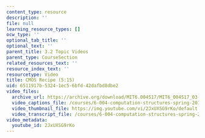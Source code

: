 ```yaml
---
content_type: resource
description: ''
file: null
learning_resource_types: []
ocw_type: ''
optional_tab_title: ''
optional_text: ''
parent_title: 3.2 Topic Videos
parent_type: CourseSection
related_resources_text: ''
resource_index_text: ''
resourcetype: Video
title: CMOS Recipe (5:15)
uid: 6511917b-5324-1ec5-6bfd-42dafbd8dbe2
video_files:
  archive_url: https://archive.org/download/MIT6.004S17/MIT6_004S17_03-02-03_300k.mp4
  video_captions_file: /courses/6-004-computation-structures-spring-2017/46e88de0c7975c88afb809b86540991d_2JxUXSG9rKo.vtt
  video_thumbnail_file: https://img.youtube.com/vi/2JxUXSG9rKo/default.jpg
  video_transcript_file: /courses/6-004-computation-structures-spring-2017/301932242a28f5e138c831576d57fd8f_2JxUXSG9rKo.pdf
video_metadata:
  youtube_id: 2JxUXSG9rKo
---
```

